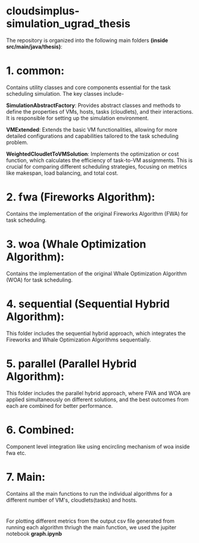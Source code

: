 # cloudsimplus-simulation_ugrad_thesis

The repository is organized into the following main folders **(inside src/main/java/thesis)**:

# 1. common:
Contains utility classes and core components essential for the task scheduling simulation. The key classes include-

**SimulationAbstractFactory**: Provides abstract classes and methods to define the properties of VMs, hosts, tasks (cloudlets), and their interactions. It is responsible for setting up the simulation environment.

**VMExtended**: Extends the basic VM functionalities, allowing for more detailed configurations and capabilities tailored to the task scheduling problem.

**WeightedCloudletToVMSolution**: Implements the optimization or cost function, which calculates the efficiency of task-to-VM assignments. This is crucial for comparing different scheduling strategies, focusing on metrics like makespan, load balancing, and total cost.

# 2. fwa (Fireworks Algorithm):
Contains the implementation of the original Fireworks Algorithm (FWA) for task scheduling.

# 3. woa (Whale Optimization Algorithm):
Contains the implementation of the original Whale Optimization Algorithm (WOA) for task scheduling.

# 4. sequential (Sequential Hybrid Algorithm):
This folder includes the sequential hybrid approach, which integrates the Fireworks and Whale Optimization Algorithms sequentially.

# 5. parallel (Parallel Hybrid Algorithm):
This folder includes the parallel hybrid approach, where FWA and WOA are applied simultaneously on different solutions, and the best outcomes from each are combined for better performance.

# 6. Combined:
Component level integration like using encircling mechanism of woa inside fwa etc.

# 7. Main:  
Contains all the main functions to run the individual algorithms for a different number of VM's, cloudlets(tasks) and hosts. 

#

For plotting different metrics from the output csv file generated from running each algorithm thriugh the main function, we used the jupiter notebook **graph.ipynb**
